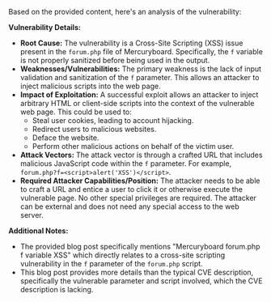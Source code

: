 Based on the provided content, here's an analysis of the vulnerability:

**Vulnerability Details:**

*   **Root Cause:** The vulnerability is a Cross-Site Scripting (XSS) issue present in the `forum.php` file of Mercuryboard. Specifically, the `f` variable is not properly sanitized before being used in the output.
*   **Weaknesses/Vulnerabilities:** The primary weakness is the lack of input validation and sanitization of the `f` parameter. This allows an attacker to inject malicious scripts into the web page.
*  **Impact of Exploitation:** A successful exploit allows an attacker to inject arbitrary HTML or client-side scripts into the context of the vulnerable web page. This could be used to:
    *   Steal user cookies, leading to account hijacking.
    *   Redirect users to malicious websites.
    *   Deface the website.
    *   Perform other malicious actions on behalf of the victim user.
*   **Attack Vectors:** The attack vector is through a crafted URL that includes malicious JavaScript code within the `f` parameter. For example, `forum.php?f=<script>alert('XSS')</script>`.
*   **Required Attacker Capabilities/Position:** The attacker needs to be able to craft a URL and entice a user to click it or otherwise execute the vulnerable page. No other special privileges are required. The attacker can be external and does not need any special access to the web server.

**Additional Notes:**

*   The provided blog post specifically mentions "Mercuryboard forum.php f variable XSS" which directly relates to a cross-site scripting vulnerability in the `f` parameter of the `forum.php` script.
*   This blog post provides more details than the typical CVE description, specifically the vulnerable parameter and script involved, which the CVE description is lacking.